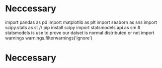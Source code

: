 # Neccessary

import pandas as pd
import matplotlib as plt
import seaborn as sns
import scipy.stats as st // pip install scipy
import statsmodels.api as sm # statsmodels is use to prove our datset is normal distributed or not
import warnings
warnings.filterwarnings('ignore')

# Neccessary
